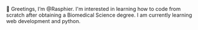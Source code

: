 👋 Greetings, I’m @Rasphier. I'm interested in learning how to code from scratch after obtaining a Biomedical Science degree. I am currently learning web development and python.


<!---
Rasphier/Rasphier is a ✨ special ✨ repository because its `README.md` (this file) appears on your GitHub profile.
You can click the Preview link to take a look at your changes.
--->
